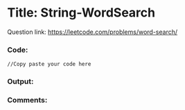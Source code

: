 # Title: String-WordSearch

Question link: https://leetcode.com/problems/word-search/

### Code:

```
//Copy paste your code here
```

### Output:


### Comments:
